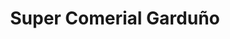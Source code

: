 ---
title: "Super Comerial Garduño"
url: /santiago-tianguistenco/super-comerial-garduno/
shop: comodidad
---
